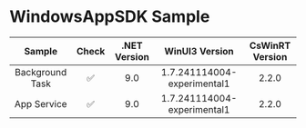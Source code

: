 # WindowsAppSDK Sample


|Sample|Check|.NET Version|WinUI3 Version|CsWinRT Version|
|:-:|:-:|:-:|:-:|:-:|
|Background Task|✅|9.0|1.7.241114004-experimental1|2.2.0|
|App Service|✅ |9.0|1.7.241114004-experimental1|2.2.0|

